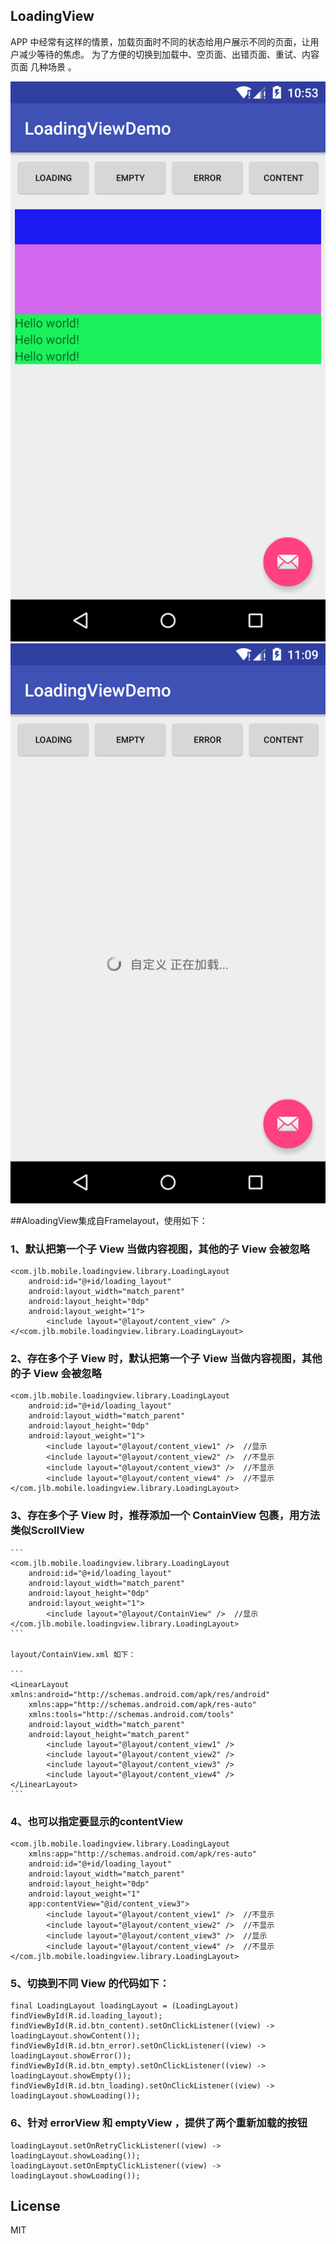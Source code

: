 ## LoadingView

APP 中经常有这样的情景，加载页面时不同的状态给用户展示不同的页面，让用户减少等待的焦虑。
为了方便的切换到加载中、空页面、出错页面、重试、内容页面 几种场景 。

![效果图](/screenshots/device-2015-12-26-115331.png)
![效果图](/screenshots/device-2015-12-26-120941.png)

##AloadingView集成自Framelayout，使用如下：


### 1、默认把第一个子 View 当做内容视图，其他的子 View 会被忽略

```
<com.jlb.mobile.loadingview.library.LoadingLayout
    android:id="@+id/loading_layout"
    android:layout_width="match_parent"
    android:layout_height="0dp"
    android:layout_weight="1">
        <include layout="@layout/content_view" />
</<com.jlb.mobile.loadingview.library.LoadingLayout>
```

### 2、存在多个子 View 时，默认把第一个子 View 当做内容视图，其他的子 View 会被忽略

```
<com.jlb.mobile.loadingview.library.LoadingLayout
    android:id="@+id/loading_layout"
    android:layout_width="match_parent"
    android:layout_height="0dp"
    android:layout_weight="1">
        <include layout="@layout/content_view1" />  //显示
        <include layout="@layout/content_view2" />  //不显示
        <include layout="@layout/content_view3" />  //不显示
        <include layout="@layout/content_view4" />  //不显示
</com.jlb.mobile.loadingview.library.LoadingLayout>
```

### 3、存在多个子 View 时，推荐添加一个 ContainView 包裹，用方法类似ScrollView

    ```
    <com.jlb.mobile.loadingview.library.LoadingLayout
        android:id="@+id/loading_layout"
        android:layout_width="match_parent"
        android:layout_height="0dp"
        android:layout_weight="1">
            <include layout="@layout/ContainView" />  //显示
    </com.jlb.mobile.loadingview.library.LoadingLayout>
    ```

    layout/ContainView.xml 如下：

    ```
    <LinearLayout xmlns:android="http://schemas.android.com/apk/res/android"
        xmlns:app="http://schemas.android.com/apk/res-auto"
        xmlns:tools="http://schemas.android.com/tools"
        android:layout_width="match_parent"
        android:layout_height="match_parent"
            <include layout="@layout/content_view1" /> 
            <include layout="@layout/content_view2" />
            <include layout="@layout/content_view3" />
            <include layout="@layout/content_view4" />
    </LinearLayout>
    ```
### 4、也可以指定要显示的contentView  

```
<com.jlb.mobile.loadingview.library.LoadingLayout 
    xmlns:app="http://schemas.android.com/apk/res-auto"
    android:id="@+id/loading_layout"
    android:layout_width="match_parent"
    android:layout_height="0dp"
    android:layout_weight="1"
    app:contentView="@id/content_view3">
        <include layout="@layout/content_view1" />  //不显示
        <include layout="@layout/content_view2" />  //不显示
        <include layout="@layout/content_view3" />  //显示
        <include layout="@layout/content_view4" />  //不显示
</com.jlb.mobile.loadingview.library.LoadingLayout>
```

### 5、切换到不同 View 的代码如下：

```
final LoadingLayout loadingLayout = (LoadingLayout) findViewById(R.id.loading_layout);
findViewById(R.id.btn_content).setOnClickListener((view) -> loadingLayout.showContent());
findViewById(R.id.btn_error).setOnClickListener((view) -> loadingLayout.showError());
findViewById(R.id.btn_empty).setOnClickListener((view) -> loadingLayout.showEmpty());
findViewById(R.id.btn_loading).setOnClickListener((view) -> loadingLayout.showLoading());
```

### 6、针对 errorView 和 emptyView ，提供了两个重新加载的按钮

```
loadingLayout.setOnRetryClickListener((view) -> loadingLayout.showLoading());
loadingLayout.setOnEmptyClickListener((view) -> loadingLayout.showLoading());
```


## License

MIT
